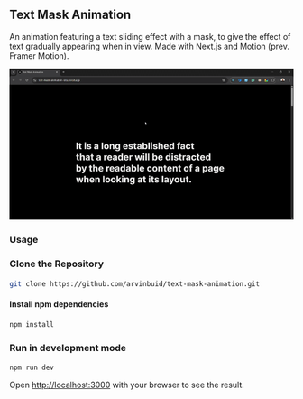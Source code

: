 ## Text Mask Animation

An animation featuring a text sliding effect with a mask, to give the effect of text gradually appearing when in view. Made with Next.js and Motion (prev. Framer Motion).

![Text Mask Animation](./public/text-mask-animation.gif)

### Usage

### Clone the Repository

```bash
git clone https://github.com/arvinbuid/text-mask-animation.git
```

#### Install npm dependencies

```bash
npm install
```

### Run in development mode

```bash
npm run dev
```

Open [http://localhost:3000](http://localhost:3000) with your browser to see the result.
